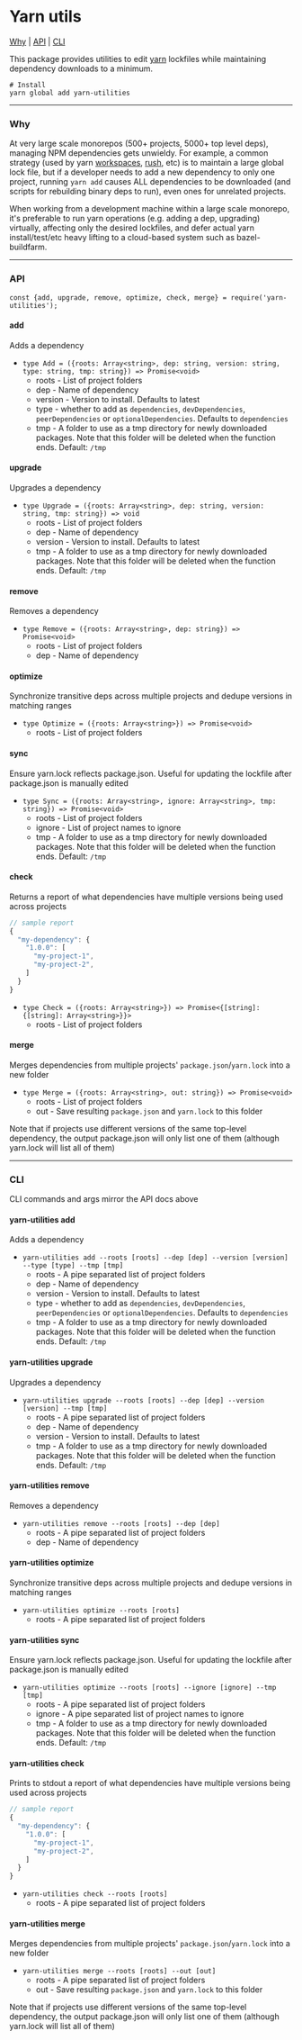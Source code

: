 # Yarn utils

[Why](#why) | [API](#api) | [CLI](#cli)

This package provides utilities to edit [yarn](https://yarnpkg.com/en/) lockfiles while maintaining dependency downloads to a minimum.

```
# Install
yarn global add yarn-utilities
```

---

### Why

At very large scale monorepos (500+ projects, 5000+ top level deps), managing NPM dependencies gets unwieldy. For example, a common strategy (used by yarn [workspaces](https://yarnpkg.com/lang/en/docs/workspaces/), [rush](https://rushjs.io/), etc) is to maintain a large global lock file, but if a developer needs to add a new dependency to only one project, running `yarn add` causes ALL dependencies to be downloaded (and scripts for rebuilding binary deps to run), even ones for unrelated projects.

When working from a development machine within a large scale monorepo, it's preferable to run yarn operations (e.g. adding a dep, upgrading) virtually, affecting only the desired lockfiles, and defer actual yarn install/test/etc heavy lifting to a cloud-based system such as bazel-buildfarm.

---

### API

```
const {add, upgrade, remove, optimize, check, merge} = require('yarn-utilities');
```

#### add

Adds a dependency

- `type Add = ({roots: Array<string>, dep: string, version: string, type: string, tmp: string}) => Promise<void>`
  - roots - List of project folders
  - dep - Name of dependency
  - version - Version to install. Defaults to latest
  - type - whether to add as `dependencies`, `devDependencies`, `peerDependencies` or `optionalDependencies`. Defaults to `dependencies`
  - tmp - A folder to use as a tmp directory for newly downloaded packages. Note that this folder will be deleted when the function ends. Default: `/tmp`

#### upgrade

Upgrades a dependency

- `type Upgrade = ({roots: Array<string>, dep: string, version: string, tmp: string}) => void`
  - roots - List of project folders
  - dep - Name of dependency
  - version - Version to install. Defaults to latest
  - tmp - A folder to use as a tmp directory for newly downloaded packages. Note that this folder will be deleted when the function ends. Default: `/tmp`

#### remove

Removes a dependency

- `type Remove = ({roots: Array<string>, dep: string}) => Promise<void>`
  - roots - List of project folders
  - dep - Name of dependency

#### optimize

Synchronize transitive deps across multiple projects and dedupe versions in matching ranges

- `type Optimize = ({roots: Array<string>}) => Promise<void>`
  - roots - List of project folders

#### sync

Ensure yarn.lock reflects package.json. Useful for updating the lockfile after package.json is manually edited

- `type Sync = ({roots: Array<string>, ignore: Array<string>, tmp: string}) => Promise<void>`
  - roots - List of project folders
  - ignore - List of project names to ignore
  - tmp - A folder to use as a tmp directory for newly downloaded packages. Note that this folder will be deleted when the function ends. Default: `/tmp`

#### check

Returns a report of what dependencies have multiple versions being used across projects

```js
// sample report
{
  "my-dependency": {
    "1.0.0": [
      "my-project-1",
      "my-project-2",
    ]
  }
}
```

- `type Check = ({roots: Array<string>}) => Promise<{[string]: {[string]: Array<string>}}>`
  - roots - List of project folders

#### merge

Merges dependencies from multiple projects' `package.json`/`yarn.lock` into a new folder

- `type Merge = ({roots: Array<string>, out: string}) => Promise<void>`
  - roots - List of project folders
  - out - Save resulting `package.json` and `yarn.lock` to this folder

Note that if projects use different versions of the same top-level dependency, the output package.json will only list one of them (although yarn.lock will list all of them)

---

### CLI

CLI commands and args mirror the API docs above

#### yarn-utilities add

Adds a dependency

- `yarn-utilities add --roots [roots] --dep [dep] --version [version] --type [type] --tmp [tmp]`
  - roots - A pipe separated list of project folders
  - dep - Name of dependency
  - version - Version to install. Defaults to latest
  - type - whether to add as `dependencies`, `devDependencies`, `peerDependencies` or `optionalDependencies`. Defaults to `dependencies`
  - tmp - A folder to use as a tmp directory for newly downloaded packages. Note that this folder will be deleted when the function ends. Default: `/tmp`

#### yarn-utilities upgrade

Upgrades a dependency

- `yarn-utilities upgrade --roots [roots] --dep [dep] --version [version] --tmp [tmp]`
  - roots - A pipe separated list of project folders
  - dep - Name of dependency
  - version - Version to install. Defaults to latest
  - tmp - A folder to use as a tmp directory for newly downloaded packages. Note that this folder will be deleted when the function ends. Default: `/tmp`

#### yarn-utilities remove

Removes a dependency

- `yarn-utilities remove --roots [roots] --dep [dep]`
  - roots - A pipe separated list of project folders
  - dep - Name of dependency

#### yarn-utilities optimize

Synchronize transitive deps across multiple projects and dedupe versions in matching ranges

- `yarn-utilities optimize --roots [roots]`
  - roots - A pipe separated list of project folders

#### yarn-utilities sync

Ensure yarn.lock reflects package.json. Useful for updating the lockfile after package.json is manually edited

- `yarn-utilities optimize --roots [roots] --ignore [ignore] --tmp [tmp]`
  - roots - A pipe separated list of project folders
  - ignore - A pipe separated list of project names to ignore
  - tmp - A folder to use as a tmp directory for newly downloaded packages. Note that this folder will be deleted when the function ends. Default: `/tmp`

#### yarn-utilities check

Prints to stdout a report of what dependencies have multiple versions being used across projects

```js
// sample report
{
  "my-dependency": {
    "1.0.0": [
      "my-project-1",
      "my-project-2",
    ]
  }
}
```

- `yarn-utilities check --roots [roots]`
  - roots - A pipe separated list of project folders

#### yarn-utilities merge

Merges dependencies from multiple projects' `package.json`/`yarn.lock` into a new folder

- `yarn-utilities merge --roots [roots] --out [out]`
  - roots - A pipe separated list of project folders
  - out - Save resulting `package.json` and `yarn.lock` to this folder

Note that if projects use different versions of the same top-level dependency, the output package.json will only list one of them (although yarn.lock will list all of them)